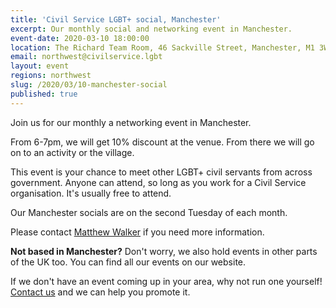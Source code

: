 ```yaml
---
title: 'Civil Service LGBT+ social, Manchester'
excerpt: Our monthly social and networking event in Manchester.
event-date: 2020-03-10 18:00:00
location: The Richard Team Room, 46 Sackville Street, Manchester, M1 3WF
email: northwest@civilservice.lgbt
layout: event
regions: northwest
slug: /2020/03/10-manchester-social
published: true
---
```


Join us for our monthly a networking event in Manchester. 

From 6-7pm, we will get 10% discount at the venue. From there we will go on to an activity or the village.

This event is your chance to meet other LGBT+ civil servants from across government. Anyone can attend, so long as you work for a Civil Service organisation. It's usually free to attend.

Our Manchester socials are on the second Tuesday of each month.

Please contact [Matthew Walker](mailto:MATTHEW.WALKER1@DWP.GSI.GOV.UK)  if you need more information.

**Not based in Manchester?** Don't worry, we also hold events in other parts of the UK too. You can find all our events on our website.

If we don't have an event coming up in your area, why not run one yourself! [Contact us](/about/contact-us/) and we can help you promote it.
